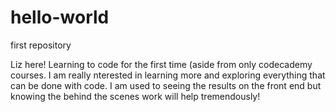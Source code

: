 # hello-world
first repository

Liz here!  Learning to code for the first time (aside from only codecademy courses.  I am really nterested in learning more and exploring everything that can be done with code.  I am used to seeing the results on the front end but knowing the behind the scenes work will help tremendously!
